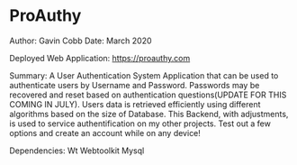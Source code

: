 # ProAuthy
Author: Gavin Cobb
Date: March 2020

Deployed Web Application: https://proauthy.com

Summary:
A User Authentication System Application that can be used to authenticate users by Username and Password. Passwords may be recovered and reset based on authentication questions(UPDATE FOR THIS COMING IN JULY). Users data is retrieved efficiently using different algorithms based on the size of Database. This Backend, with adjustments, is used to service authentification on my other projects. Test out a few options and create an account while on any device!

Dependencies:
Wt Webtoolkit
Mysql

